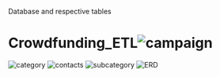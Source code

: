 Database and respective tables

# Crowdfunding_ETL![campaign](https://user-images.githubusercontent.com/46699835/227667832-d2079abf-6e5c-4b92-a47b-72ca82c3dc00.png)
![category](https://user-images.githubusercontent.com/46699835/227667840-64b7e86b-bd4b-4097-9ca5-ca90a6e853e8.png)
![contacts](https://user-images.githubusercontent.com/46699835/227667851-e163f381-9de0-4ddc-82a9-bbd0754998ec.png)
![subcategory](https://user-images.githubusercontent.com/46699835/227667853-073c6c06-aded-40c5-baed-96026ebf7d64.png)
![ERD](https://user-images.githubusercontent.com/46699835/227667858-669f3bbe-40a4-4e01-93b7-251d88398425.png)
